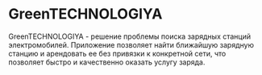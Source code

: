 # GreenTECHNOLOGIYA
 GreenTECHNOLOGIYA - решение проблемы поиска зарядных станций электромобилей. Приложение позволяет найти ближайшую зарядную станцию  и арендовать ее без привязки к конкретной сети, что позволяет быстро и качественно оказать услугу заряда.
